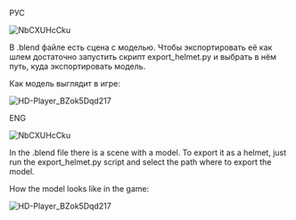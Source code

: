 РУС


![NbCXUHcCku](https://github.com/user-attachments/assets/7fca4187-21ea-4250-a0de-7056f9449e97)

В .blend файле есть сцена с моделью. Чтобы экспортировать её как шлем достаточно запустить скрипт export_helmet.py и выбрать в нём путь, куда экспортировать модель.


Как модель выглядит в игре:

![HD-Player_BZok5Dqd217](https://github.com/user-attachments/assets/c0cb654d-d557-41b5-a56d-7179f75fc98f)



ENG

![NbCXUHcCku](https://github.com/user-attachments/assets/7fca4187-21ea-4250-a0de-7056f9449e97)

In the .blend file there is a scene with a model. To export it as a helmet, just run the export_helmet.py script and select the path where to export the model.


How the model looks like in the game:

![HD-Player_BZok5Dqd217](https://github.com/user-attachments/assets/c0cb654d-d557-41b5-a56d-7179f75fc98f)

